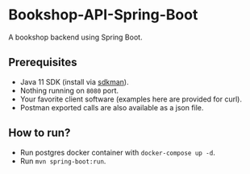 # Bookshop-API-Spring-Boot
A bookshop backend using Spring Boot.

## Prerequisites

- Java 11 SDK (install via [sdkman](https://sdkman.io/install)).
- Nothing running on `8080` port.
- Your favorite client software (examples here are provided for curl).
- Postman exported calls are also available as a json file.

## How to run?

- Run postgres docker container with `docker-compose up -d`.
- Run `mvn spring-boot:run`.
